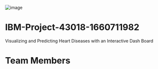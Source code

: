 ![image](https://user-images.githubusercontent.com/115715917/205483179-1674cadb-dec2-468b-a563-7dbf3ef94b71.png)
# IBM-Project-43018-1660711982
Visualizing and Predicting Heart Diseases with an Interactive Dash Board
# Team Members


